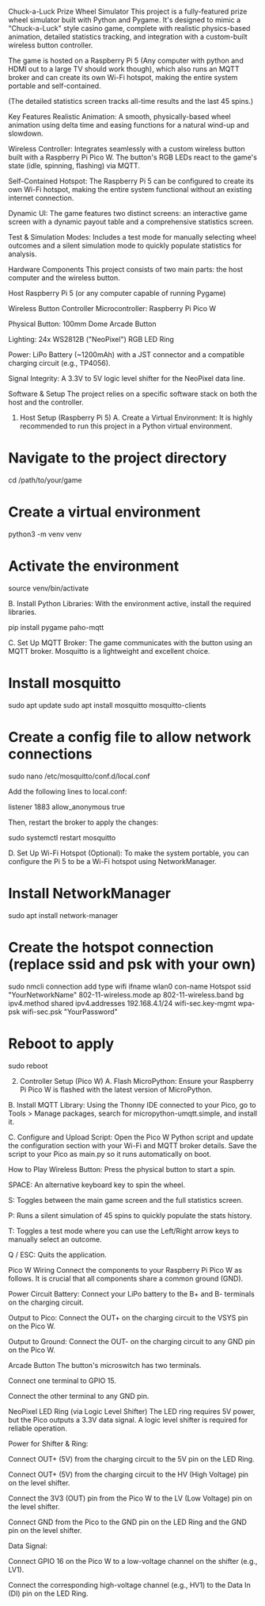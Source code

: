Chuck-a-Luck Prize Wheel Simulator
This project is a fully-featured prize wheel simulator built with Python and Pygame. It's designed to mimic a "Chuck-a-Luck" style casino game, complete with realistic physics-based animation, detailed statistics tracking, and integration with a custom-built wireless button controller.

The game is hosted on a Raspberry Pi 5 (Any computer with python and HDMI out to a large TV should work though), which also runs an MQTT broker and can create its own Wi-Fi hotspot, making the entire system portable and self-contained.

(The detailed statistics screen tracks all-time results and the last 45 spins.)

Key Features
Realistic Animation: A smooth, physically-based wheel animation using delta time and easing functions for a natural wind-up and slowdown.

Wireless Controller: Integrates seamlessly with a custom wireless button built with a Raspberry Pi Pico W. The button's RGB LEDs react to the game's state (idle, spinning, flashing) via MQTT.

Self-Contained Hotspot: The Raspberry Pi 5 can be configured to create its own Wi-Fi hotspot, making the entire system functional without an existing internet connection.

Dynamic UI: The game features two distinct screens: an interactive game screen with a dynamic payout table and a comprehensive statistics screen.

Test & Simulation Modes: Includes a test mode for manually selecting wheel outcomes and a silent simulation mode to quickly populate statistics for analysis.

Hardware Components
This project consists of two main parts: the host computer and the wireless button.

Host
Raspberry Pi 5 (or any computer capable of running Pygame)

Wireless Button Controller
Microcontroller: Raspberry Pi Pico W

Physical Button: 100mm Dome Arcade Button

Lighting: 24x WS2812B ("NeoPixel") RGB LED Ring

Power: LiPo Battery (~1200mAh) with a JST connector and a compatible charging circuit (e.g., TP4056).

Signal Integrity: A 3.3V to 5V logic level shifter for the NeoPixel data line.

Software & Setup
The project relies on a specific software stack on both the host and the controller.

1. Host Setup (Raspberry Pi 5)
A. Create a Virtual Environment:
It is highly recommended to run this project in a Python virtual environment.

# Navigate to the project directory
cd /path/to/your/game

# Create a virtual environment
python3 -m venv venv

# Activate the environment
source venv/bin/activate

B. Install Python Libraries:
With the environment active, install the required libraries.

pip install pygame paho-mqtt

C. Set Up MQTT Broker:
The game communicates with the button using an MQTT broker. Mosquitto is a lightweight and excellent choice.

# Install mosquitto
sudo apt update
sudo apt install mosquitto mosquitto-clients

# Create a config file to allow network connections
sudo nano /etc/mosquitto/conf.d/local.conf

Add the following lines to local.conf:

listener 1883
allow_anonymous true

Then, restart the broker to apply the changes:

sudo systemctl restart mosquitto

D. Set Up Wi-Fi Hotspot (Optional):
To make the system portable, you can configure the Pi 5 to be a Wi-Fi hotspot using NetworkManager.

# Install NetworkManager
sudo apt install network-manager

# Create the hotspot connection (replace ssid and psk with your own)
sudo nmcli connection add type wifi ifname wlan0 con-name Hotspot ssid "YourNetworkName" 802-11-wireless.mode ap 802-11-wireless.band bg ipv4.method shared ipv4.addresses 192.168.4.1/24 wifi-sec.key-mgmt wpa-psk wifi-sec.psk "YourPassword"

# Reboot to apply
sudo reboot

2. Controller Setup (Pico W)
A. Flash MicroPython:
Ensure your Raspberry Pi Pico W is flashed with the latest version of MicroPython.

B. Install MQTT Library:
Using the Thonny IDE connected to your Pico, go to Tools > Manage packages, search for micropython-umqtt.simple, and install it.

C. Configure and Upload Script:
Open the Pico W Python script and update the configuration section with your Wi-Fi and MQTT broker details. Save the script to your Pico as main.py so it runs automatically on boot.

How to Play
Wireless Button: Press the physical button to start a spin.

SPACE: An alternative keyboard key to spin the wheel.

S: Toggles between the main game screen and the full statistics screen.

P: Runs a silent simulation of 45 spins to quickly populate the stats history.

T: Toggles a test mode where you can use the Left/Right arrow keys to manually select an outcome.

Q / ESC: Quits the application.

Pico W Wiring
Connect the components to your Raspberry Pi Pico W as follows. It is crucial that all components share a common ground (GND).

Power Circuit
Battery: Connect your LiPo battery to the B+ and B- terminals on the charging circuit.

Output to Pico: Connect the OUT+ on the charging circuit to the VSYS pin on the Pico W.

Output to Ground: Connect the OUT- on the charging circuit to any GND pin on the Pico W.

Arcade Button
The button's microswitch has two terminals.

Connect one terminal to GPIO 15.

Connect the other terminal to any GND pin.

NeoPixel LED Ring (via Logic Level Shifter)
The LED ring requires 5V power, but the Pico outputs a 3.3V data signal. A logic level shifter is required for reliable operation.

Power for Shifter & Ring:

Connect OUT+ (5V) from the charging circuit to the 5V pin on the LED Ring.

Connect OUT+ (5V) from the charging circuit to the HV (High Voltage) pin on the level shifter.

Connect the 3V3 (OUT) pin from the Pico W to the LV (Low Voltage) pin on the level shifter.

Connect GND from the Pico to the GND pin on the LED Ring and the GND pin on the level shifter.

Data Signal:

Connect GPIO 16 on the Pico W to a low-voltage channel on the shifter (e.g., LV1).

Connect the corresponding high-voltage channel (e.g., HV1) to the Data In (DI) pin on the LED Ring.
